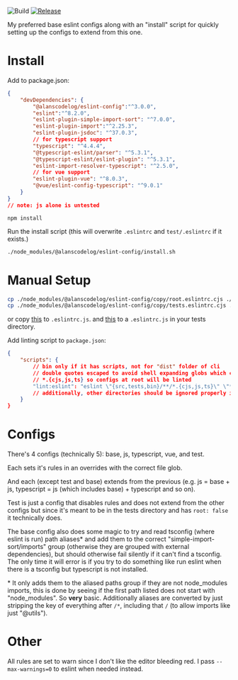 ![Build](https://github.com/alanscodelog/eslint-config/workflows/Build/badge.svg)
[![Release](https://github.com/alanscodelog/eslint-config/workflows/Release/badge.svg)](https://www.npmjs.com/package/@alanscodelog/eslint-config)

My preferred base eslint configs along with an "install" script for quickly setting up the configs to extend from this one.

# Install


Add to package.json:

```json
{
	"devDependencies": {
		"@alanscodelog/eslint-config":"^3.0.0",
		"eslint":"^8.2.0",
		"eslint-plugin-simple-import-sort": "^7.0.0",
		"eslint-plugin-import":"^2.25.3",
		"eslint-plugin-jsdoc": "^37.0.3",
		// for typescript support
		"typescript": "^4.4.4",
		"@typescript-eslint/parser": "^5.3.1",
		"@typescript-eslint/eslint-plugin": "^5.3.1",
		"eslint-import-resolver-typescript": "^2.5.0",
		// for vue support
		"eslint-plugin-vue": "^8.0.3",
		"@vue/eslint-config-typescript": "^9.0.1"
	}
}
// note: js alone is untested
```

```
npm install
```

Run the install script (this will overwrite `.eslintrc` and `test/.eslintrc` if it exists.)
```bash
./node_modules/@alanscodelog/eslint-config/install.sh
```

# Manual Setup

```bash
cp ./node_modules/@alanscodelog/eslint-config/copy/root.eslintrc.cjs ./.eslintrc.cjs
cp ./node_modules/@alanscodelog/eslint-config/copy/tests.eslintrc.cjs ./tests/.eslintrc.cjs
```
or copy [this](https://github.com/AlansCodeLog/eslint-config/blob/master/copy/root.eslintrc.cjs) to `.eslintrc.js`.
and [this](https://github.com/AlansCodeLog/eslint-config/blob/master/copy/root.eslintrc.cjs) to a `.eslintrc.js` in your tests directory.

Add linting script to `package.json`:
```json
{
	"scripts": {
		// bin only if it has scripts, not for "dist" folder of cli
		// double quotes escaped to avoid shell expanding globs which causes problems
		// *.{cjs,js,ts} so configs at root will be linted
		"lint:eslint": "eslint \"{src,tests,bin}/**/*.{cjs,js,ts}\" \"*.{cjs,js,ts}\" --max-warnings=0 --report-unused-disable-directives",
		// additionally, other directories should be ignored properly in the eslintrc so that vscode won't try to lint the files when opening them (except node_modules, that already seems to be ignored)
	}
}
```


# Configs

There's 4 configs (technically 5): base, js, typescript, vue, and test.

Each sets it's rules in an overrides with the correct file glob.

And each (except test and base) extends from the previous (e.g. js = base + js, typescript = js (which includes base) + typescript and so on).

Test is just a config that disables rules and does not extend from the other configs but since it's meant to be in the tests directory and has `root: false` it technically does.

The base config also does some magic to try and read tsconfig (where eslint is run) path aliases\* and add them to the correct "simple-import-sort/imports" group (otherwise they are grouped with external dependencies), but should otherwise fail silently if it can't find a tsconfig. The only time it will error is if you try to do something like run eslint when there is a tsconfig but typescript is not installed.

\* It only adds them to the aliased paths group if they are not node_modules imports, this is done by seeing if the first path listed does not start with "node_modules". So **very** basic. Additionally aliases are converted by just stripping the key of everything after `/*`, including that `/` (to allow imports like just "@utils").

# Other

All rules are set to warn since I don't like the editor bleeding red. I pass `--max-warnings=0` to eslint when needed instead.
